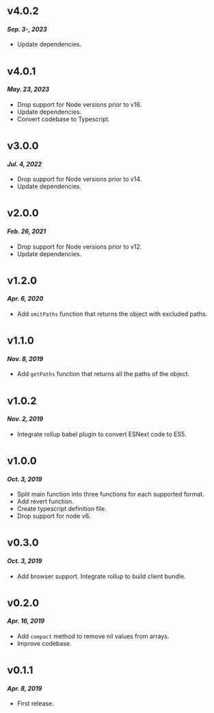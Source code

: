 # <sub>v4.0.2</sub>
#### _Sep. 3-, 2023_
  * Update dependencies.

# <sub>v4.0.1</sub>
#### _May. 23, 2023_
  * Drop support for Node versions prior to v16.
  * Update dependencies.
  * Convert codebase to Typescript.

# <sub>v3.0.0</sub>
#### _Jul. 4, 2022_
  * Drop support for Node versions prior to v14.
  * Update dependencies.

# <sub>v2.0.0</sub>
#### _Feb. 26, 2021_
  * Drop support for Node versions prior to v12.
  * Update dependencies.

# <sub>v1.2.0</sub>
#### _Apr. 6, 2020_
  * Add `omitPaths` function that returns the object with excluded paths.

# <sub>v1.1.0</sub>
#### _Nov. 8, 2019_
  * Add `getPaths` function that returns all the paths of the object.

# <sub>v1.0.2</sub>
#### _Nov. 2, 2019_
  * Integrate rollup babel plugin to convert ESNext code to ES5.

# <sub>v1.0.0</sub>
#### _Oct. 3, 2019_
  * Split main function into three functions for each supported format.
  * Add revert function.
  * Create typescript definition file.
  * Drop support for node v6.

# <sub>v0.3.0</sub>
#### _Oct. 3, 2019_
  * Add browser support. Integrate rollup to build client bundle.

# <sub>v0.2.0</sub>
#### _Apr. 16, 2019_
 * Add `compact` method to remove nil values from arrays.
 * Improve codebase.

# <sub>v0.1.1</sub>
#### _Apr. 8, 2019_
 * First release.
